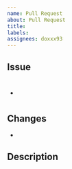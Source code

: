 ```yaml
---
name: Pull Request
about: Pull Request
title: 
labels: 
assignees: doxxx93
---
```


## Issue

<!--
Github Issue 번호
close, closes, closed, fix, fixes, fixed, resolve, resolves, resolved 키워드를 넣어서 이슈를 닫을 수 있습니다.
ex) - close #12(이슈 번호)
-->

- #

## Changes

<!--
새로 추가하거나 수정된 내용 등등 주요 변경 사항 
-->

-

## Description

<!--
추가적인 설명이 필요한 경우 
-->
